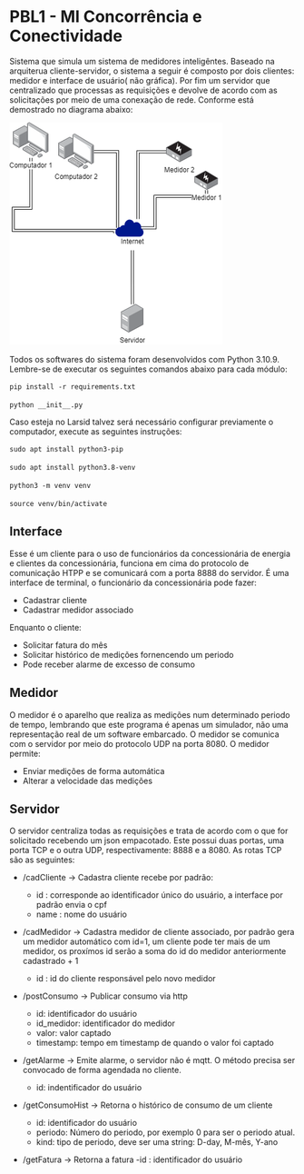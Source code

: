 # PBL1 - MI Concorrência e Conectividade
Sistema que simula um sistema de medidores inteligêntes. Baseado na arquiterua cliente-servidor, o sistema a seguir é composto por dois clientes: medidor e interface de  usuário( não gráfica). Por fim um servidor que centralizado que processas as requisições e devolve de acordo com as solicitações por meio de uma conexação de rede. Conforme está demostrado no diagrama abaixo:

![Diagrama do Sistema Proposto](./diagrama.png)

Todos os softwares do sistema foram desenvolvidos com Python 3.10.9. Lembre-se de executar os seguintes comandos abaixo para cada módulo:

```
pip install -r requirements.txt

python __init__.py

```

Caso esteja no Larsid talvez será necessário configurar previamente o computador, execute as seguintes instruções:

```
sudo apt install python3-pip

sudo apt install python3.8-venv

python3 -m venv venv

source venv/bin/activate
```

## Interface 

Esse é um cliente para o uso de funcionários da concessionária de energia e clientes da concessionária, funciona em cima do protocolo de comunicação HTPP e se comunicará com a porta 8888 do servidor. É uma interface de terminal, o funcionário da concessionária pode fazer:
- Cadastrar cliente
- Cadastrar medidor associado

Enquanto o cliente:
- Solicitar fatura do mês
- Solicitar histórico de medições fornencendo um periodo
- Pode receber alarme de excesso de consumo

## Medidor

O medidor é o aparelho que realiza as medições num determinado periodo de tempo, lembrando que este programa é apenas um simulador, não uma representação real de um software embarcado. O medidor se comunica com o servidor por meio do protocolo UDP na porta 8080. O medidor permite:

- Enviar medições de forma automática 
- Alterar a velocidade das medições

## Servidor 

O servidor centraliza todas as requisições e trata de acordo com o que for solicitado recebendo um json empacotado. Este possui duas portas, uma porta TCP e o outra UDP, respectivamente: 8888 e a 8080. As rotas TCP são as seguintes:

- /cadCliente -> Cadastra cliente recebe por padrão:
  - id : corresponde ao identificador único do usuário, a interface por padrão envia o cpf
  - name : nome do usuário
- /cadMedidor -> Cadastra medidor de cliente associado, por padrão gera um medidor automático com id=1, um cliente pode ter mais de um medidor, os proxímos id serão a soma do id do medidor anteriormente cadastrado + 1
  - id : id do cliente responsável pelo novo medidor
- /postConsumo -> Publicar consumo via http
  - id: identificador do usuário
  - id_medidor: identificador do medidor 
  - valor: valor captado
  - timestamp: tempo em timestamp de quando o valor foi captado
- /getAlarme -> Emite alarme, o servidor não é mqtt. O método precisa ser convocado de forma agendada no cliente.
  - id: indentificador do usuário
- /getConsumoHist -> Retorna o histórico de consumo de um cliente
  - id: identificador do usuário
  - periodo: Número do periodo, por exemplo 0 para ser o periodo atual.
  - kind: tipo de periodo, deve ser uma string: D-day, M-mês, Y-ano
  
- /getFatura -> Retorna a fatura
  -id : identificador do usuário
